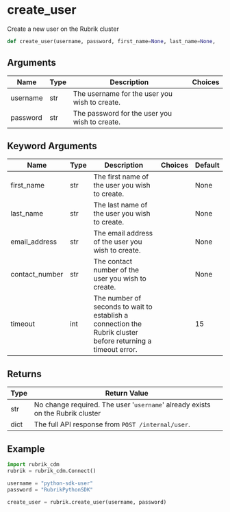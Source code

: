 # create_user

Create a new user on the Rubrik cluster
```py
def create_user(username, password, first_name=None, last_name=None,
```

## Arguments
| Name        | Type | Description                                                                 | Choices |
|-------------|------|-----------------------------------------------------------------------------|---------|
| username  | str  | The username for the user you wish to create. |         |
| password  | str  | The password for the user you wish to create. |         |
## Keyword Arguments
| Name        | Type | Description                                                                 | Choices | Default |
|-------------|------|-----------------------------------------------------------------------------|---------|---------|
| first_name  | str  | The first name of the user you wish to create.  |         |    None     |
| last_name  | str  | The last name of the user you wish to create.  |         |    None     |
| email_address  | str  | The email address of the user you wish to create.  |         |    None     |
| contact_number  | str  | The contact number of the user you wish to create.  |         |    None     |
| timeout  | int  | The number of seconds to wait to establish a connection the Rubrik cluster before returning a timeout error.  |         |    15     |

## Returns
| Type | Return Value                                                                                   |
|------|-----------------------------------------------------------------------------------------------|
| str  | No change required. The user '`username`' already exists on the Rubrik cluster |
| dict  | The full API response from `POST /internal/user`. |
## Example
```py
import rubrik_cdm
rubrik = rubrik_cdm.Connect()

username = "python-sdk-user"
password = "RubrikPythonSDK"

create_user = rubrik.create_user(username, password)
```
